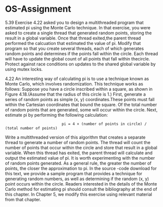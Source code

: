 # OS-Assignment
5.39 Exercise 4.22 asked you to design a multithreaded program that estimated pi using the Monte Carlo technique. In that exercise, you were asked to create a single thread that generated random points, storing the result in a global variable. Once that thread exited,the parent thread performed the calcuation that estimated the value of pi. Modify that program so that you create several threads, each of which generates random points and determines if the points fall within the circle. Each thread will have to update the global count of all points that fall within thecircle. Protect against race conditions on updates to the shared global variable by using mutex locks. 

4.22 An interesting way of calculating pi is to use a technique known as Monte Carlo, which involves randomization. This technique works as follows: Suppose you have a circle inscribed within a square, as shown in Figure 4.18.(Assume that the radius of this circle is 1.) First, generate a series of random points as simple (x, y) coordinates.These points must fall within the Cartesian coordinates that bound the square. Of the total number of random points that are generated, some will occur within the circle. Next, estimate pi by performing the following calculation: 

                              pi = 4 × (number of points in circle) / (total number of points)
  
  Write a multithreaded version of this algorithm that creates a separate thread to generate a number of random points. The thread will count the number of points that occur within the circle and store that result in a global variable. When this thread has exited, the parent thread will calculate and output the estimated value of pi. It is worth experimenting with the number of random points generated. As a general rule, the greater the number of points, the closer the approximation to pi. In the source -code download for this text, we provide a sample program that provides a technique for generating random numbers, as well as determining if the random (x, y) point occurs within the circle. Readers interested in the details of the Monte Carlo method for estimating pi should consult the bibliography at the end of this chapter. In Chapter 5, we modify this exercise using relevant material from that chapter. 
